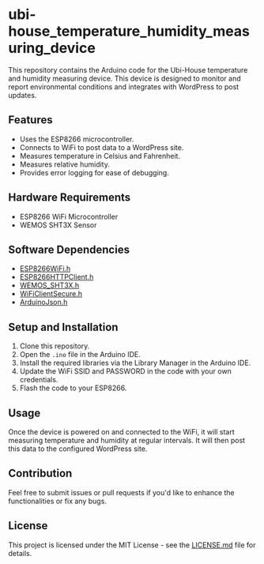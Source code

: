 # ubi-house_temperature_humidity_measuring_device

This repository contains the Arduino code for the Ubi-House temperature and humidity measuring device. This device is designed to monitor and report environmental conditions and integrates with WordPress to post updates.

## Features

- Uses the ESP8266 microcontroller.
- Connects to WiFi to post data to a WordPress site.
- Measures temperature in Celsius and Fahrenheit.
- Measures relative humidity.
- Provides error logging for ease of debugging.

## Hardware Requirements

- ESP8266 WiFi Microcontroller
- WEMOS SHT3X Sensor

## Software Dependencies

- [ESP8266WiFi.h](https://github.com/esp8266/Arduino/tree/master/libraries/ESP8266WiFi)
- [ESP8266HTTPClient.h](https://github.com/esp8266/Arduino/tree/master/libraries/ESP8266HTTPClient)
- [WEMOS_SHT3X.h](https://github.com/wemos/WEMOS_SHT3x_Arduino_Library)
- [WiFiClientSecure.h](https://github.com/esp8266/Arduino/tree/master/libraries/ESP8266WiFi/src)
- [ArduinoJson.h](https://arduinojson.org/)

## Setup and Installation

1. Clone this repository.
2. Open the `.ino` file in the Arduino IDE.
3. Install the required libraries via the Library Manager in the Arduino IDE.
4. Update the WiFi SSID and PASSWORD in the code with your own credentials.
5. Flash the code to your ESP8266.

## Usage

Once the device is powered on and connected to the WiFi, it will start measuring temperature and humidity at regular intervals. It will then post this data to the configured WordPress site.

## Contribution

Feel free to submit issues or pull requests if you'd like to enhance the functionalities or fix any bugs.

## License

This project is licensed under the MIT License - see the [LICENSE.md](LICENSE.md) file for details.
